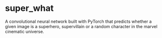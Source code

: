 # super_what
A convolutional neural network built with PyTorch that predicts whether a given image is a superhero, supervillain or a random character in the marvel cinematic universe.
